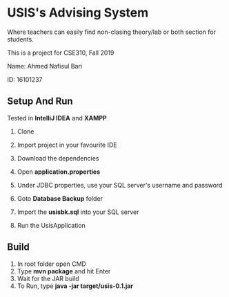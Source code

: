 # USIS's Advising System
Where teachers can easily find non-clasing theory/lab or both section for students.

This is a project for CSE310, Fall 2019

Name: Ahmed Nafisul Bari

ID:   16101237

## Setup And Run

Tested in **IntelliJ IDEA** and **XAMPP**

1. Clone
2. Import project in your favourite IDE
3. Download the dependencies

4. Open **application.properties**
5. Under JDBC properties, use your SQL server's username and password

6. Goto **Database Backup** folder
7. Import the **usisbk.sql** into your SQL server

8. Run the UsisApplication


## Build

1. In root folder open CMD
2. Type **mvn package** and hit Enter
3. Wait for the JAR build
4. To Run, type **java -jar target/usis-0.1.jar**

